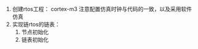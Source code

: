 <!-- 7.13 -->
   1. 创建rtos工程： cortex-m3 
      注意配置仿真时钟与代码的一致，以及采用软件仿真
   2. 实现链rtos的链表：
        1. 节点初始化
        2. 链表初始化
